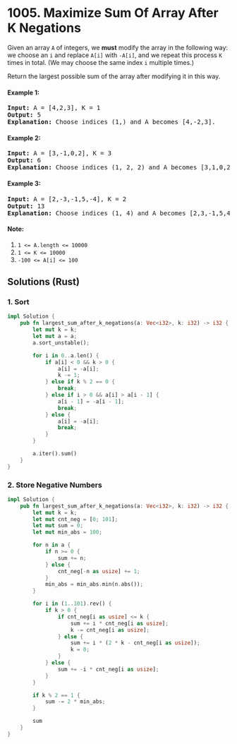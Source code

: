 # 1005. Maximize Sum Of Array After K Negations
Given an array ```A``` of integers, we **must** modify the array in the following way: we choose an ```i``` and replace ```A[i]``` with ```-A[i]```, and we repeat this process ```K``` times in total.  (We may choose the same index ```i``` multiple times.)

Return the largest possible sum of the array after modifying it in this way.

#### Example 1:
<pre>
<strong>Input:</strong> A = [4,2,3], K = 1
<strong>Output:</strong> 5
<strong>Explanation:</strong> Choose indices (1,) and A becomes [4,-2,3].
</pre>

#### Example 2:
<pre>
<strong>Input:</strong> A = [3,-1,0,2], K = 3
<strong>Output:</strong> 6
<strong>Explanation:</strong> Choose indices (1, 2, 2) and A becomes [3,1,0,2].
</pre>

#### Example 3:
<pre>
<strong>Input:</strong> A = [2,-3,-1,5,-4], K = 2
<strong>Output:</strong> 13
<strong>Explanation:</strong> Choose indices (1, 4) and A becomes [2,3,-1,5,4].
</pre>

#### Note:
1. ```1 <= A.length <= 10000```
2. ```1 <= K <= 10000```
3. ```-100 <= A[i] <= 100```

## Solutions (Rust)

### 1. Sort
```Rust
impl Solution {
    pub fn largest_sum_after_k_negations(a: Vec<i32>, k: i32) -> i32 {
        let mut k = k;
        let mut a = a;
        a.sort_unstable();

        for i in 0..a.len() {
            if a[i] < 0 && k > 0 {
                a[i] = -a[i];
                k -= 1;
            } else if k % 2 == 0 {
                break;
            } else if i > 0 && a[i] > a[i - 1] {
                a[i - 1] = -a[i - 1];
                break;
            } else {
                a[i] = -a[i];
                break;
            }
        }

        a.iter().sum()
    }
}
```

### 2. Store Negative Numbers
```Rust
impl Solution {
    pub fn largest_sum_after_k_negations(a: Vec<i32>, k: i32) -> i32 {
        let mut k = k;
        let mut cnt_neg = [0; 101];
        let mut sum = 0;
        let mut min_abs = 100;

        for n in a {
            if n >= 0 {
                sum += n;
            } else {
                cnt_neg[-n as usize] += 1;
            }
            min_abs = min_abs.min(n.abs());
        }

        for i in (1..101).rev() {
            if k > 0 {
                if cnt_neg[i as usize] <= k {
                    sum += i * cnt_neg[i as usize];
                    k -= cnt_neg[i as usize];
                } else {
                    sum += i * (2 * k - cnt_neg[i as usize]);
                    k = 0;
                }
            } else {
                sum += -i * cnt_neg[i as usize];
            }
        }

        if k % 2 == 1 {
            sum -= 2 * min_abs;
        }

        sum
    }
}
```
